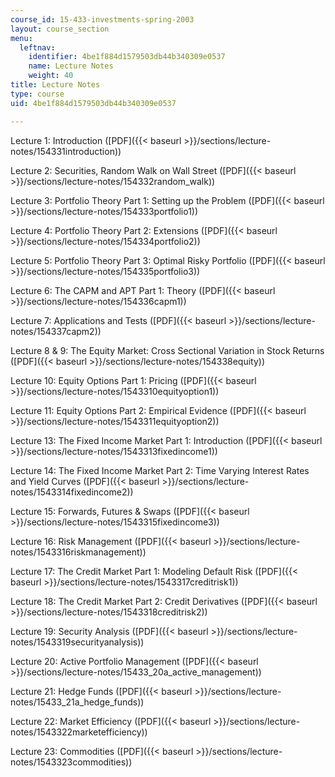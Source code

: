 ```yaml
---
course_id: 15-433-investments-spring-2003
layout: course_section
menu:
  leftnav:
    identifier: 4be1f884d1579503db44b340309e0537
    name: Lecture Notes
    weight: 40
title: Lecture Notes
type: course
uid: 4be1f884d1579503db44b340309e0537

---
```


Lecture 1: Introduction ([PDF]({{< baseurl >}}/sections/lecture-notes/154331introduction))

Lecture 2: Securities, Random Walk on Wall Street ([PDF]({{< baseurl >}}/sections/lecture-notes/154332random_walk))

Lecture 3: Portfolio Theory Part 1: Setting up the Problem ([PDF]({{< baseurl >}}/sections/lecture-notes/154333portfolio1))

Lecture 4: Portfolio Theory Part 2: Extensions ([PDF]({{< baseurl >}}/sections/lecture-notes/154334portfolio2))

Lecture 5: Portfolio Theory Part 3: Optimal Risky Portfolio ([PDF]({{< baseurl >}}/sections/lecture-notes/154335portfolio3))

Lecture 6: The CAPM and APT Part 1: Theory ([PDF]({{< baseurl >}}/sections/lecture-notes/154336capm1))

Lecture 7: Applications and Tests ([PDF]({{< baseurl >}}/sections/lecture-notes/154337capm2))

Lecture 8 & 9: The Equity Market: Cross Sectional Variation in Stock Returns ([PDF]({{< baseurl >}}/sections/lecture-notes/154338equity))

Lecture 10: Equity Options Part 1: Pricing ([PDF]({{< baseurl >}}/sections/lecture-notes/1543310equityoption1))

Lecture 11: Equity Options Part 2: Empirical Evidence ([PDF]({{< baseurl >}}/sections/lecture-notes/1543311equityoption2))

Lecture 13: The Fixed Income Market Part 1: Introduction ([PDF]({{< baseurl >}}/sections/lecture-notes/1543313fixedincome1))

Lecture 14: The Fixed Income Market Part 2: Time Varying Interest Rates and Yield Curves ([PDF]({{< baseurl >}}/sections/lecture-notes/1543314fixedincome2))

Lecture 15: Forwards, Futures & Swaps ([PDF]({{< baseurl >}}/sections/lecture-notes/1543315fixedincome3))

Lecture 16: Risk Management ([PDF]({{< baseurl >}}/sections/lecture-notes/1543316riskmanagement))

Lecture 17: The Credit Market Part 1: Modeling Default Risk ([PDF]({{< baseurl >}}/sections/lecture-notes/1543317creditrisk1))

Lecture 18: The Credit Market Part 2: Credit Derivatives ([PDF]({{< baseurl >}}/sections/lecture-notes/1543318creditrisk2))

Lecture 19: Security Analysis ([PDF]({{< baseurl >}}/sections/lecture-notes/1543319securityanalysis))

Lecture 20: Active Portfolio Management ([PDF]({{< baseurl >}}/sections/lecture-notes/15433_20a_active_management))

Lecture 21: Hedge Funds ([PDF]({{< baseurl >}}/sections/lecture-notes/15433_21a_hedge_funds))

Lecture 22: Market Efficiency ([PDF]({{< baseurl >}}/sections/lecture-notes/1543322marketefficiency))

Lecture 23: Commodities ([PDF]({{< baseurl >}}/sections/lecture-notes/1543323commodities))
